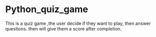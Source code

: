 # Python_quiz_game
This is a quiz game ,the user decide if they want to play, then answer questions. then will give them a score after completion. 
